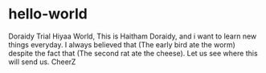 # hello-world
Doraidy Trial
Hiyaa World,
This is Haitham Doraidy, and i want to learn new things everyday. I always believed that (The early bird ate the worm) despite the fact that (The second rat ate the cheese).
Let us see where this will send us.
CheerZ
